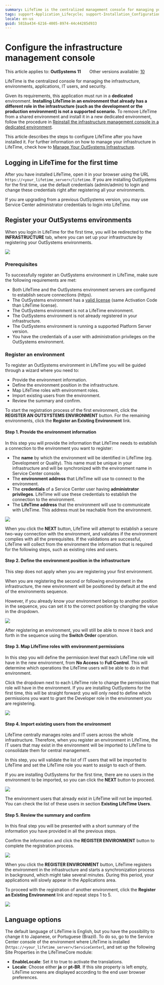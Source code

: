 ```yaml
---
summary: LifeTime is the centralized management console for managing your environments, applications, security, and more. Learn how to configure LifeTime management console.
tags: support-Application_Lifecycle; support-Installation_Configuration; version-11
locale: en-us
guid: 581ba434-6216-4005-8974-44c44285d933
---
```


# Configure the infrastructure management console

<div class="info" markdown="1">

This article applies to: **OutSystems 11**&#8195;&#8195;Other versions available: [10](https://success.outsystems.com/Documentation/10/Setting_Up_OutSystems/Configure_the_infrastructure_management_console)

</div>

LifeTime is the centralized console for managing the infrastructure, environments, applications, IT users, and security.

Given its requirements, this application must run in a **dedicated** environment. **Installing LifeTime in an environment that already has a different role in the infrastructure (such as the development or the production environment) is not a supported scenario.** To remove LifeTime from a shared environment and install it in a new dedicated environment, follow the procedure in [Reinstall the infrastructure management console in a dedicated environment](https://success.outsystems.com/Support/Enterprise_Customers/Maintenance_and_Operations/Reinstall_the_infrastructure_management_console_in_a_dedicated_environment).

This article describes the steps to configure LifeTime after you have installed it. For further information on how to manage your infrastructure in LifeTime, check how to [Manage Your OutSystems Infrastructure](../managing-the-applications-lifecycle/initial-setup-of-an-infrastructure.md).

## Logging in LifeTime for the first time

After you have installed LifeTime, open it in your browser using the URL `https://<your_lifetime_server>/lifetime`. If you are installing OutSystems for the first time, use the default credentials (admin/admin) to login and change these credentials right after registering all your environments.

If you are upgrading from a previous OutSystems version, you may use Service Center administrator credentials to login into LifeTime.

## Register your OutSystems environments

When you login in LifeTime for the first time, you will be redirected to the **INFRASTRUCTURE** tab, where you can set up your infrastructure by registering your OutSystems environments.

![](images/lifetime-configure-1.png)
 
### Prerequisites

To successfully register an OutSystems environment in LifeTime, make sure the following requirements are met:

* Both LifeTime and the OutSystems environment servers are configured to establish secure connections (https).
* The OutSystems environment has a [valid license](http://www.outsystems.com/licensing) (same Activation Code than LifeTime license).
* The OutSystems environment is not a LifeTime environment.
* The OutSystems environment is not already registered in your infrastructure.
* The OutSystems environment is running a supported Platform Server version.
* You have the credentials of a user with administration privileges on the OutSystems environment.

### Register an environment

To register an OutSystems environment in LifeTime you will be guided through a wizard where you need to:  

* Provide the environment information.
* Define the environment position in the infrastructure.
* Map LifeTime roles with environment roles.
* Import existing users from the environment.
* Review the summary and confirm.

To start the registration process of the first environment, click the **REGISTER AN OUTSYSTEMS ENVIRONMENT** button. For the remaining environments, click the **Register an Existing Environment** link.

#### Step 1. Provide the environment information

In this step you will provide the information that LifeTime needs to establish a connection to the environment you want to register:

* The **name** by which the environment will be identified in LifeTime (eg. Development or Quality). This name must be unique in your infrastructure and will be synchronized with the environment name in Service Center console.
* The **environment address** that LifeTime will use to connect to the environment.
* The **credentials** of a Service Center user having **administrator privileges**. LifeTime will use these credentials to establish the connection to the environment.
* The **LifeTime address** that the environment will use to communicate with LifeTime. This address must be reachable from the environment.

![](images/lifetime-configure-2.png)

When you click the **NEXT** button, LifeTime will attempt to establish a secure two-way connection with the environment, and validates if the environment complies with all the prerequisites. If the validations are successful, LifeTime will collect from the environment the information that is required for the following steps, such as existing roles and users.

#### Step 2. Define the environment position in the infrastructure

This step does not apply when you are registering your first environment.

When you are registering the second or following environment in the infrastructure, the new environment will be positioned by default at the end of the environments sequence.

However, if you already know your environment belongs to another position in the sequence, you can set it to the correct position by changing the value in the dropdown.

![](images/lifetime-configure-3.png)

After registering an environment, you will still be able to move it back and forth in the sequence using the **Switch Order** operation.

#### Step 3. Map LifeTime roles with environment permissions

In this step you will define the permission level that each LifeTime role will have in the new environment, from **No Access** to **Full Control**. This will determine which operations the LifeTime users will be able to do in that environment.

Click the dropdown next to each LifeTime role to change the permission that role will have in the environment. If you are installing OutSystems for the first time, this will be straight forward: you will only need to define which permissions you want to grant the Developer role in the environment you are registering.

![](images/lifetime-configure-4.png)

#### Step 4. Import existing users from the environment

LifeTime centrally manages roles and IT users across the whole infrastructure. Therefore, when you register an environment in LifeTime, the IT users that may exist in the environment will be imported to LifeTime to consolidate them for central management.

In this step, you will validate the list of IT users that will be imported to LifeTime and set the LifeTime role you want to assign to each of them.

If you are installing OutSystems for the first time, there are no users in the environment to be imported, so you can click the **NEXT** button to proceed.

![](images/lifetime-configure-5.png)


The environment users that already exist in LifeTime will not be imported. You can check the list of these users in section **Existing LifeTime Users**.

#### Step 5. Review the summary and confirm

In this final step you will be presented with a short summary of the information you have provided in all the previous steps.

Confirm the information and click the **REGISTER ENVIRONMENT** button to complete the registration process.

![](images/lifetime-configure-6.png)

When you click the **REGISTER ENVIRONMENT** button, LifeTime registers the environment in the infrastructure and starts a synchronization process in background, which might take several minutes. During this period, your applications will slowly appear in the Applications area.

To proceed with the registration of another environment, click the **Register an Existing Environment** link and repeat steps 1 to 5.

![](images/lifetime-configure-7.png)

## Language options

The default language of LifeTime is English, but you have the possibility to change it to Japanese, or Portuguese (Brazil). To do so, go to the Service Center console of the environment where LifeTime is installed (`https://<your_lifetime_server>/ServiceCenter`), and set up the following Site Properties in the LifeTimeCore module:

* **EnableLocale**: Set it to true to activate the translations.
* **Locale**: Choose either **ja** or **pt-BR**. If this site property is left empty, LifeTime screens are displayed according to the end user browser preferences.

